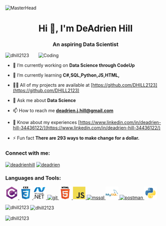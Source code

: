 ![MasterHead](https://www.freecodecamp.org/news/content/images/size/w2000/2021/08/learn-to-code.jpg)
<h1 align="center">Hi 👋, I'm DeAdrien Hill</h1>
<h3 align="center">An aspiring Data Scientist</h3>
<img align="right" alt="Coding" width="400" src="https://media.tenor.com/2uyENRmiUt0AAAAC/coding.gif">

<p align="left"> <img src="https://komarev.com/ghpvc/?username=dhill2123&label=Profile%20views&color=0e75b6&style=flat" alt="dhill2123" /> </p>

- 🔭 I’m currently working on **Data Science through CodeUp**

- 🌱 I’m currently learning **C#,SQL,Python,JS,HTML,**

- 👨‍💻 All of my projects are available at [https://github.com/DHILL2123](https://github.com/DHILL2123)

- 💬 Ask me about **Data Science**

- 📫 How to reach me **deadrien.j.hill@gmail.com**

- 📄 Know about my experiences [https://www.linkedin.com/in/deadrien-hill-34436122/](https://www.linkedin.com/in/deadrien-hill-34436122/)

- ⚡ Fun fact **There are 293 ways to make change for a dollar.**

<h3 align="left">Connect with me:</h3>
<p align="left">
<a href="https://linkedin.com/in/deadrienhill" target="blank"><img align="center" src="https://raw.githubusercontent.com/rahuldkjain/github-profile-readme-generator/master/src/images/icons/Social/linked-in-alt.svg" alt="deadrienhill" height="30" width="40" /></a>
<a href="https://kaggle.com/deadrien" target="blank"><img align="center" src="https://raw.githubusercontent.com/rahuldkjain/github-profile-readme-generator/master/src/images/icons/Social/kaggle.svg" alt="deadrien" height="30" width="40" /></a>
</p>

<h3 align="left">Languages and Tools:</h3>
<p align="left"> <a href="https://www.w3schools.com/cs/" target="_blank" rel="noreferrer"> <img src="https://raw.githubusercontent.com/devicons/devicon/master/icons/csharp/csharp-original.svg" alt="csharp" width="40" height="40"/> </a> <a href="https://www.w3schools.com/css/" target="_blank" rel="noreferrer"> <img src="https://raw.githubusercontent.com/devicons/devicon/master/icons/css3/css3-original-wordmark.svg" alt="css3" width="40" height="40"/> </a> <a href="https://dotnet.microsoft.com/" target="_blank" rel="noreferrer"> <img src="https://raw.githubusercontent.com/devicons/devicon/master/icons/dot-net/dot-net-original-wordmark.svg" alt="dotnet" width="40" height="40"/> </a> <a href="https://git-scm.com/" target="_blank" rel="noreferrer"> <img src="https://www.vectorlogo.zone/logos/git-scm/git-scm-icon.svg" alt="git" width="40" height="40"/> </a> <a href="https://www.w3.org/html/" target="_blank" rel="noreferrer"> <img src="https://raw.githubusercontent.com/devicons/devicon/master/icons/html5/html5-original-wordmark.svg" alt="html5" width="40" height="40"/> </a> <a href="https://developer.mozilla.org/en-US/docs/Web/JavaScript" target="_blank" rel="noreferrer"> <img src="https://raw.githubusercontent.com/devicons/devicon/master/icons/javascript/javascript-original.svg" alt="javascript" width="40" height="40"/> </a> <a href="https://www.microsoft.com/en-us/sql-server" target="_blank" rel="noreferrer"> <img src="https://www.svgrepo.com/show/303229/microsoft-sql-server-logo.svg" alt="mssql" width="40" height="40"/> </a> <a href="https://www.mysql.com/" target="_blank" rel="noreferrer"> <img src="https://raw.githubusercontent.com/devicons/devicon/master/icons/mysql/mysql-original-wordmark.svg" alt="mysql" width="40" height="40"/> </a> <a href="https://postman.com" target="_blank" rel="noreferrer"> <img src="https://www.vectorlogo.zone/logos/getpostman/getpostman-icon.svg" alt="postman" width="40" height="40"/> </a> <a href="https://www.python.org" target="_blank" rel="noreferrer"> <img src="https://raw.githubusercontent.com/devicons/devicon/master/icons/python/python-original.svg" alt="python" width="40" height="40"/> </a> </p>

<p><img align="left" src="https://github-readme-stats.vercel.app/api/top-langs?username=dhill2123&show_icons=true&locale=en&layout=compact" alt="dhill2123" /></p>

<p>&nbsp;<img align="center" src="https://github-readme-stats.vercel.app/api?username=dhill2123&show_icons=true&locale=en" alt="dhill2123" /></p>

<p><img align="center" src="https://github-readme-streak-stats.herokuapp.com/?user=dhill2123&" alt="dhill2123" /></p>
